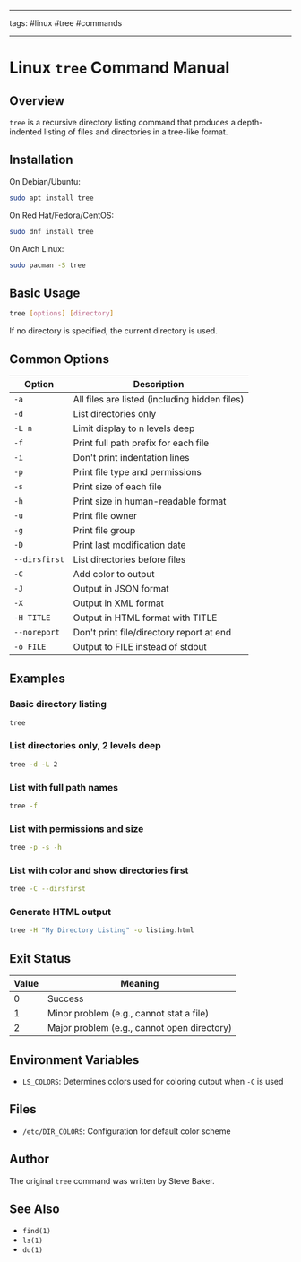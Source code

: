 ***
tags: #linux  #tree #commands
***
# Linux `tree` Command Manual

## Overview
`tree` is a recursive directory listing command that produces a depth-indented listing of files and directories in a tree-like format.

## Installation

On Debian/Ubuntu:
```bash
sudo apt install tree
```

On Red Hat/Fedora/CentOS:
```bash
sudo dnf install tree
```

On Arch Linux:
```bash
sudo pacman -S tree
```

## Basic Usage

```bash
tree [options] [directory]
```

If no directory is specified, the current directory is used.

## Common Options

| Option | Description |
|--------|-------------|
| `-a` | All files are listed (including hidden files) |
| `-d` | List directories only |
| `-L n` | Limit display to n levels deep |
| `-f` | Print full path prefix for each file |
| `-i` | Don't print indentation lines |
| `-p` | Print file type and permissions |
| `-s` | Print size of each file |
| `-h` | Print size in human-readable format |
| `-u` | Print file owner |
| `-g` | Print file group |
| `-D` | Print last modification date |
| `--dirsfirst` | List directories before files |
| `-C` | Add color to output |
| `-J` | Output in JSON format |
| `-X` | Output in XML format |
| `-H TITLE` | Output in HTML format with TITLE |
| `--noreport` | Don't print file/directory report at end |
| `-o FILE` | Output to FILE instead of stdout |

## Examples

### Basic directory listing
```bash
tree
```

### List directories only, 2 levels deep
```bash
tree -d -L 2
```

### List with full path names
```bash
tree -f
```

### List with permissions and size
```bash
tree -p -s -h
```

### List with color and show directories first
```bash
tree -C --dirsfirst
```

### Generate HTML output
```bash
tree -H "My Directory Listing" -o listing.html
```

## Exit Status

| Value | Meaning |
|-------|---------|
| 0 | Success |
| 1 | Minor problem (e.g., cannot stat a file) |
| 2 | Major problem (e.g., cannot open directory) |

## Environment Variables

- `LS_COLORS`: Determines colors used for coloring output when `-C` is used

## Files

- `/etc/DIR_COLORS`: Configuration for default color scheme

## Author
The original `tree` command was written by Steve Baker.

## See Also
- `find(1)`
- `ls(1)`
- `du(1)`